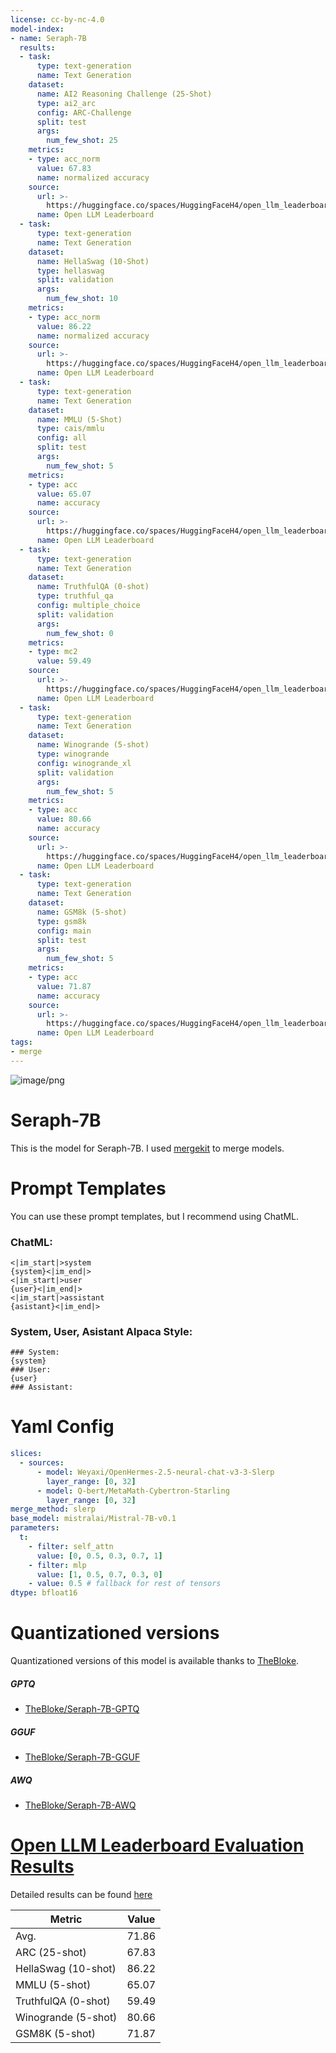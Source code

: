 ```yaml
---
license: cc-by-nc-4.0
model-index:
- name: Seraph-7B
  results:
  - task:
      type: text-generation
      name: Text Generation
    dataset:
      name: AI2 Reasoning Challenge (25-Shot)
      type: ai2_arc
      config: ARC-Challenge
      split: test
      args:
        num_few_shot: 25
    metrics:
    - type: acc_norm
      value: 67.83
      name: normalized accuracy
    source:
      url: >-
        https://huggingface.co/spaces/HuggingFaceH4/open_llm_leaderboard?query=Weyaxi/Seraph-7B
      name: Open LLM Leaderboard
  - task:
      type: text-generation
      name: Text Generation
    dataset:
      name: HellaSwag (10-Shot)
      type: hellaswag
      split: validation
      args:
        num_few_shot: 10
    metrics:
    - type: acc_norm
      value: 86.22
      name: normalized accuracy
    source:
      url: >-
        https://huggingface.co/spaces/HuggingFaceH4/open_llm_leaderboard?query=Weyaxi/Seraph-7B
      name: Open LLM Leaderboard
  - task:
      type: text-generation
      name: Text Generation
    dataset:
      name: MMLU (5-Shot)
      type: cais/mmlu
      config: all
      split: test
      args:
        num_few_shot: 5
    metrics:
    - type: acc
      value: 65.07
      name: accuracy
    source:
      url: >-
        https://huggingface.co/spaces/HuggingFaceH4/open_llm_leaderboard?query=Weyaxi/Seraph-7B
      name: Open LLM Leaderboard
  - task:
      type: text-generation
      name: Text Generation
    dataset:
      name: TruthfulQA (0-shot)
      type: truthful_qa
      config: multiple_choice
      split: validation
      args:
        num_few_shot: 0
    metrics:
    - type: mc2
      value: 59.49
    source:
      url: >-
        https://huggingface.co/spaces/HuggingFaceH4/open_llm_leaderboard?query=Weyaxi/Seraph-7B
      name: Open LLM Leaderboard
  - task:
      type: text-generation
      name: Text Generation
    dataset:
      name: Winogrande (5-shot)
      type: winogrande
      config: winogrande_xl
      split: validation
      args:
        num_few_shot: 5
    metrics:
    - type: acc
      value: 80.66
      name: accuracy
    source:
      url: >-
        https://huggingface.co/spaces/HuggingFaceH4/open_llm_leaderboard?query=Weyaxi/Seraph-7B
      name: Open LLM Leaderboard
  - task:
      type: text-generation
      name: Text Generation
    dataset:
      name: GSM8k (5-shot)
      type: gsm8k
      config: main
      split: test
      args:
        num_few_shot: 5
    metrics:
    - type: acc
      value: 71.87
      name: accuracy
    source:
      url: >-
        https://huggingface.co/spaces/HuggingFaceH4/open_llm_leaderboard?query=Weyaxi/Seraph-7B
      name: Open LLM Leaderboard
tags:
- merge
---
```


![image/png](https://cdn-uploads.huggingface.co/production/uploads/6468ce47e134d050a58aa89c/ddzjZ1irvtLcDRCWei9vQ.png)

# Seraph-7B

This is the model for Seraph-7B. I used [mergekit](https://github.com/cg123/mergekit) to merge models.

# Prompt Templates

You can use these prompt templates, but I recommend using ChatML.

### ChatML:

```
<|im_start|>system
{system}<|im_end|>
<|im_start|>user
{user}<|im_end|>
<|im_start|>assistant
{asistant}<|im_end|>
```

### System, User, Asistant Alpaca Style:

```
### System:
{system}
### User:
{user}
### Assistant:
```

# Yaml Config

```yaml
slices:
  - sources:
      - model: Weyaxi/OpenHermes-2.5-neural-chat-v3-3-Slerp
        layer_range: [0, 32]
      - model: Q-bert/MetaMath-Cybertron-Starling
        layer_range: [0, 32]
merge_method: slerp
base_model: mistralai/Mistral-7B-v0.1
parameters:
  t:
    - filter: self_attn
      value: [0, 0.5, 0.3, 0.7, 1]
    - filter: mlp
      value: [1, 0.5, 0.7, 0.3, 0]
    - value: 0.5 # fallback for rest of tensors
dtype: bfloat16
```

# Quantizationed versions

Quantizationed versions of this model is available thanks to [TheBloke](https://hf.co/TheBloke).

##### GPTQ

- [TheBloke/Seraph-7B-GPTQ](https://huggingface.co/TheBloke/Seraph-7B-GPTQ)

##### GGUF

- [TheBloke/Seraph-7B-GGUF](https://huggingface.co/TheBloke/Seraph-7B-GGUF)

##### AWQ

- [TheBloke/Seraph-7B-AWQ](https://huggingface.co/TheBloke/Seraph-7B-AWQ)


# [Open LLM Leaderboard Evaluation Results](https://huggingface.co/spaces/HuggingFaceH4/open_llm_leaderboard)

Detailed results can be found [here](https://huggingface.co/datasets/open-llm-leaderboard/details_Weyaxi__Seraph-7B)

| Metric                | Value                     |
|-----------------------|---------------------------|
| Avg.                  | 71.86   |
| ARC (25-shot)         | 67.83          |
| HellaSwag (10-shot)   | 86.22   |
| MMLU (5-shot)         | 65.07|
| TruthfulQA (0-shot)   | 59.49 |
| Winogrande (5-shot)   | 80.66  |
| GSM8K (5-shot)        | 71.87        |